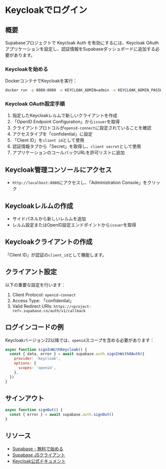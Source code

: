 # Keycloakでログイン

## 概要

Supabaseプロジェクトで Keycloak Auth を有効にするには、Keycloak OAuthアプリケーションを設定し、認証情報をSupabaseダッシュボードに追加する必要があります。

### Keycloakを始める

DockerコンテナでKeycloakを実行：
```bash
docker run -p 8080:8080 -e KEYCLOAK_ADMIN=admin -e KEYCLOAK_ADMIN_PASSWORD=admin quay.io/keycloak/keycloak:latest start-dev
```

### Keycloak OAuth設定手順

1. 指定したKeycloakレルムで新しいクライアントを作成
2. 「OpenID Endpoint Configuration」から`issuer`を取得
3. クライアントプロトコルが`openid-connect`に設定されていることを確認
4. アクセスタイプを「confidential」に設定
5. 「Client ID」を`client id`として使用
6. 認証情報タブから「Secret」を取得し、`client secret`として使用
7. アプリケーションのコールバックURLを許可リストに追加

## Keycloak管理コンソールにアクセス

- `http://localhost:8080`にアクセスし、「Administration Console」をクリック

## Keycloakレルムの作成

- サイドパネルから新しいレルムを追加
- レルム設定またはOpenID設定エンドポイントから`issuer`を取得

## Keycloakクライアントの作成

「Client ID」が認証の`client_id`として機能します。

## クライアント設定

以下の重要な設定を行います：
1. Client Protocol: `openid-connect`
2. Access Type: 「confidential」
3. Valid Redirect URIs: `https://<project-ref>.supabase.co/auth/v1/callback`

## ログインコードの例

Keycloakバージョン22以降では、`openid`スコープを含める必要があります：

```javascript
async function signInWithKeycloak() {
  const { data, error } = await supabase.auth.signInWithOAuth({
    provider: 'keycloak',
    options: {
      scopes: 'openid',
    },
  })
}
```

## サインアウト

```javascript
async function signOut() {
  const { error } = await supabase.auth.signOut()
}
```

## リソース

- [Supabase - 無料で始める](https://supabase.com)
- [Supabase JSクライアント](https://github.com/supabase/supabase-js)
- [Keycloak公式ドキュメント](https://www.keycloak.org/documentation)
